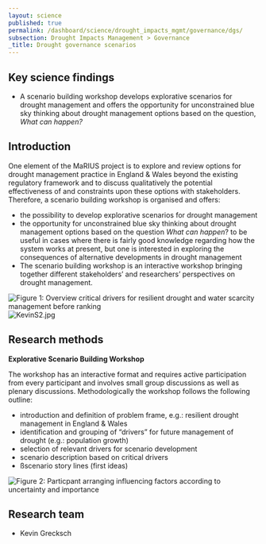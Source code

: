 ```yaml
---
layout: science
published: true
permalink: /dashboard/science/drought_impacts_mgmt/governance/dgs/
subsection: Drought Impacts Management > Governance
_title: Drought governance scenarios
---
```


## Key science findings

* A scenario building workshop develops explorative scenarios for drought management and offers the opportunity for unconstrained blue sky thinking about drought management options based on the question, *What can happen?*
 
## Introduction

One element of the MaRIUS project is to explore and review options for drought management practice in England & Wales beyond the existing regulatory framework and to discuss qualitatively the potential effectiveness of and constraints upon these options with stakeholders. Therefore, a scenario building workshop is organised and offers:

* the possibility to develop explorative scenarios for drought management
* the opportunity for unconstrained blue sky thinking about drought management options based on the question *What can happen*?
to be useful in cases where there is fairly good knowledge regarding how the system works at present, but one is interested in exploring the consequences of alternative developments in drought management
* The scenario building workshop is an interactive workshop bringing together different stakeholders’ and researchers’ perspectives on drought management.

![Figure 1: Overview critical drivers for resilient drought and water scarcity management before ranking]({{site.baseurl}}/assets/img/KevinS2.jpg)![KevinS2.jpg]({{site.baseurl}}/assets/img/KevinS2.jpg)

## Research methods

**Explorative Scenario Building Workshop**

The workshop has an interactive format and requires active participation from every participant and involves small group discussions as well as plenary discussions. Methodologically the workshop follows the following outline:

* introduction and definition of problem frame, e.g.: resilient drought management in England & Wales
* identification and grouping of “drivers” for future management of drought (e.g.: population growth)
* selection of relevant drivers for scenario development
* scenario description based on critical drivers
* ßscenario story lines (first ideas)
 
![Figure 2: Particpant arranging influencing factors according to uncertainty and importance]({{site.baseurl}}/assets/img/KevinS1.jpg)
 
 
## Research team

* Kevin Grecksch
